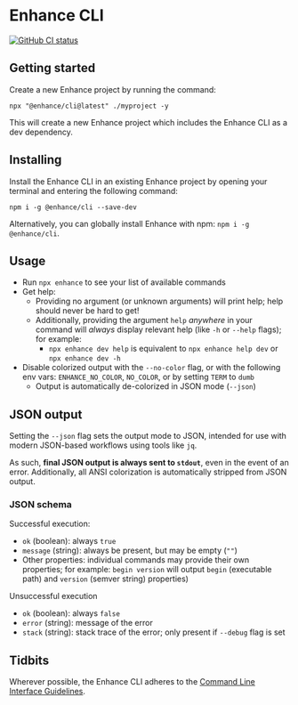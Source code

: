 # Enhance CLI

[![GitHub CI status](https://github.com/enhance-dev/cli/workflows/Node%20CI/badge.svg)](https://github.com/enhance-dev/cli/actions?query=workflow%3A%22Node+CI%22)

## Getting started

Create a new Enhance project by running the command:

`npx "@enhance/cli@latest" ./myproject -y`

This will create a new Enhance project which includes the Enhance CLI as a dev dependency.

## Installing

Install the Enhance CLI in an existing Enhance project by opening your terminal and entering the following command:

`npm i -g @enhance/cli --save-dev`

Alternatively, you can globally install Enhance with npm: `npm i -g @enhance/cli`.

## Usage

- Run `npx enhance` to see your list of available commands
- Get help:
  - Providing no argument (or unknown arguments) will print help; help should never be hard to get!
  - Additionally, providing the argument `help` *anywhere* in your command will *always* display relevant help (like `-h` or `--help` flags); for example:
    - `npx enhance dev help` is equivalent to `npx enhance help dev` or `npx enhance dev -h`
- Disable colorized output with the `--no-color` flag, or with the following env vars: `ENHANCE_NO_COLOR`, `NO_COLOR`, or by setting `TERM` to `dumb`
  - Output is automatically de-colorized in JSON mode (`--json`)


## JSON output

Setting the `--json` flag sets the output mode to JSON, intended for use with modern JSON-based workflows using tools like `jq`.

As such, **final JSON output is always sent to `stdout`**, even in the event of an error. Additionally, all ANSI colorization is automatically stripped from JSON output.


### JSON schema

Successful execution:

- `ok` (boolean): always `true`
- `message` (string): always be present, but may be empty (`""`)
- Other properties: individual commands may provide their own properties; for example: `begin version` will output `begin` (executable path) and `version` (semver string) properties)

Unsuccessful execution

- `ok` (boolean): always `false`
- `error` (string): message of the error
- `stack` (string): stack trace of the error; only present if `--debug` flag is set


## Tidbits

Wherever possible, the Enhance CLI adheres to the [Command Line Interface Guidelines](https://clig.dev/).
